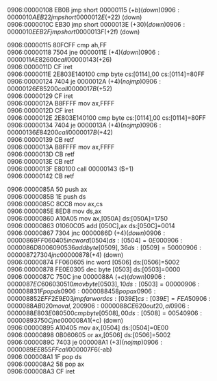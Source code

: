 0906:00000108 EB0B                jmp  short 00000115 ($+b)   (down)                
0906:0000010A EB22                jmp  short 0000012E ($+22)  (down)                
0906:0000010C EB30                jmp  short 0000013E ($+30)  (down)                
0906:0000010E EB2F                jmp  short 0000013F ($+2f)  (down)                

0906:00000115 80FCFF              cmp  ah,FF                                        
0906:00000118 7504                jne  0000011E ($+4)         (down)                
0906:0000011A E82600              call 00000143 ($+26)                              
0906:0000011D CF                  iret                                              
0906:0000011E 2E803E140100        cmp  byte cs:[0114],00      cs:[0114]=80FF        
0906:00000124 7404                je   0000012A ($+4)         (no jmp)              
0906:00000126 E85200              call 0000017B ($+52)                              
0906:00000129 CF                  iret                                              
0906:0000012A B8FFFF              mov  ax,FFFF                                      
0906:0000012D CF                  iret                                              
0906:0000012E 2E803E140100        cmp  byte cs:[0114],00      cs:[0114]=80FF        
0906:00000134 7404                je   0000013A ($+4)         (no jmp)              
0906:00000136 E84200              call 0000017B ($+42)                              
0906:00000139 CB                  retf                                              
0906:0000013A B8FFFF              mov  ax,FFFF                                      
0906:0000013D CB                  retf                                              
0906:0000013E CB                  retf                                              
0906:0000013F E80100              call 00000143 ($+1)                               
0906:00000142 CB                  retf                                              

0906:0000085A 50                  push ax                                       
0906:0000085B 1E                  push ds                                       
0906:0000085C 8CC8                mov  ax,cs                                    
0906:0000085E 8ED8                mov  ds,ax                                    
0906:00000860 A10A05              mov  ax,[050A]              ds:[050A]=1750    
0906:00000863 01060C05            add  [050C],ax              ds:[050C]=0014    
0906:00000867 7304                jnc  0000086D ($+4)         (down)            
0906:00000869 FF060405            inc  word [0504]            ds:[0504]=0E00    
0906:0000086D 8006090536          add  byte [0509],36         ds:[0509]=5000    
0906:00000872 7304                jnc  00000878 ($+4)         (down)            
0906:00000874 FF060605            inc  word [0506]            ds:[0506]=5002    
0906:00000878 FE0E0305            dec  byte [0503]            ds:[0503]=0000    
0906:0000087C 750C                jne  0000088A ($+c)         (down)            
0906:0000087E C606030510          mov  byte [0503],10         ds:[0503]=0000    
0906:00000883 1F                  pop  ds                                       
0906:00000884 58                  pop  ax                                       
0906:00000885 2EFF2E9E03          jmp  far word cs:[039E]     cs:[039E]=FEA5    
0906:0000088A B020                mov  al,20                                    
0906:0000088C E620                out  20,al                                    
0906:0000088E 803E080500          cmp  byte [0508],00         ds:[0508]=0054    
0906:00000893 750C                jne  000008A1 ($+c)         (down)            
0906:00000895 A10405              mov  ax,[0504]              ds:[0504]=0E00    
0906:00000898 0B060605            or   ax,[0506]              ds:[0506]=5002        
0906:0000089C 7403                je   000008A1 ($+3)         (no jmp)              
0906:0000089E E855FF              call 000007F6 ($-ab)                              
0906:000008A1 1F                  pop  ds                                           
0906:000008A2 58                  pop  ax                                           
0906:000008A3 CF                  iret